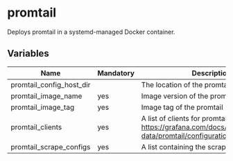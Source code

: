 # promtail

Deploys promtail in a systemd-managed Docker container.

## Variables

| Name                     | Mandatory | Description                                                                                                        |
| ------------------------ | --------- | ------------------------------------------------------------------------------------------------------------------ |
| promtail_config_host_dir |           | The location of the promtail config                                                                                |
| promtail_image_name      | yes       | Image version of the promtail                                                                                      |
| promtail_image_tag       | yes       | Image tag of the promtail                                                                                          |
| promtail_clients         | yes       | A list of clients for promtail, see https://grafana.com/docs/loki/latest/send-data/promtail/configuration/#clients |
| promtail_scrape_configs  | yes       | A list containing the scrape configs                                                                               |
